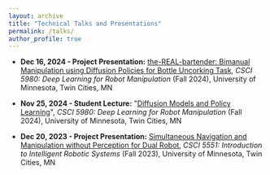 ```yaml
---
layout: archive
title: "Technical Talks and Presentations"
permalink: /talks/
author_profile: true
---
```



- **Dec 16, 2024 - Project Presentation:** [the-REAL-bartender: Bimanual Manipulation using Diffusion Policies for Bottle Uncorking Task](https://drive.google.com/file/d/1a7Sb2hxlX5KPgSBCbE20b56Gtkzst4N9/view?usp=share_link), *CSCI 5980: Deep Learning for Robot Manipulation* (Fall 2024), University of Minnesota, Twin Cities, MN

- **Nov 25, 2024 - Student Lecture:** "[Diffusion Models and Policy Learning](https://rpm-lab.github.io/CSCI5980-F24-DeepRob/slides/G8_Student_Lecture_06.pdf)", *CSCI 5980: Deep Learning for Robot Manipulation* (Fall 2024), University of Minnesota, Twin Cities, MN

- **Dec 20, 2023 - Project Presentation:** [Simultaneous Navigation and Manipulation without Perception for Dual Robot](https://drive.google.com/file/d/1oAlwqQywMtmZrcUm6QEPJbL_vhKW8css/view?usp=share_link), *CSCI 5551: Introduction to Intelligent Robotic Systems* (Fall 2023), University of Minnesota, Twin Cities, MN

